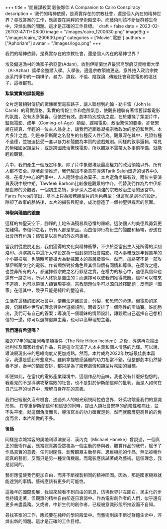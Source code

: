 +++
title = '開羅謀殺案 觀後夥伴 A Companion to Cairo Conspiracy'
description = '我們的精神依歸，是真實存在的宗教社會，還是個人內在的精神世界？尋找答案的工作，應該要在純粹的學術殿堂中。而藝術則該不斷從群體生命中，淬煉出新的問題。這才是正確的工作目標。'
draft = false
date = 2023-02-26T03:47:11+08:00
image = "/images/cairo_1200630.png"
imageBig = "/images/cairo_1200630.png"
categories = ['Movie','電影']
authors = ["Aphorizm"]
avatar = "/images/logo.png"
+++

我們的精神依歸，是真實存在的宗教社會，還是個人內在的精神世界？

埃及偏遠漁村的漁家子弟亞當(Adam)，收到伊斯蘭世界最崇高學府艾資哈爾大學（Al-Azhar）獎學金邀請入學。入學後，適逢宗教領袖更迭，意外捲入政治宗教派系鬥爭中的一顆棋子，暴力、謀殺、不倫、陰謀論...傳統社會寫實電影的壞胚子，這裡都有。

**紮紮實實的諜報電影**

全片走著相對傳統的驚悚類型電影路子，讓人聯想到約翰・勒卡雷（John le Carré）的寫實風格，紮實的情報工作和危險氣息，使觀影體驗有著懷舊諜報電影的氛圍，沒有太多驚喜，但依然有效。劇本特別成功之處，在於雜揉了類型片中，監獄電影、成年（Coming-of-Age）類型、諜報電影、政治驚悚的要素，卻緊緊繞在純真、年輕的一位主人翁身上，讓我們近距離凝視宗教政治的壓迫和無奈。本片多汁之處，則是奉伊斯蘭之名發生的各種反人性行為。觀眾深在其中，見證各種不道德，並被迫接受一套以暴力和殘酷為本質的遊戲規則。同樣的敘事邏輯，常見於極權國家類型片，或是跨國政治驚悚電影，所以觀眾不需帶太多事前準備，就能輕鬆觀覽。

片中，我們產生一個既定印象，除了片中象徵埃及最高權力的政治領袖以外，所有人都不安全。隨著劇情推進，我們越加不樂意在導演Tarik Saleh塑造的世界中久待。在權力中心的鬥爭中，人人隨時會成為棄子。本片選角尚屬有效，兩位主要演員表現中規中矩。Tawfeek Barhom比較像是觀眾的中介，代替我們作為片中伊斯蘭世界的旁觀者，一個初生之犢，步步深入古老頑強的宗教政治生活的迷宮中。Fares Fares的演出，基本上只為服務類型片的角色典型；但這就是劇本的設計。除卻了故事的脈絡後，本片的攝影與配樂，成功營造了一個神聖與樸素的氛圍。

**神聖與殘酷的鏡像**

這樣的神聖天空下，腳踩的土地佈滿殘暴與恐懼的羅網。這使個人的美德與勇氣更加難得。奉信仰之名，所有人都是祭品。而由信仰行為衍生的殘酷和極端，滲透在社會所有角落；儘管是以高尚的外衣包裹著。

當我們從戲院走出，我們獲得的文化與精神衝擊，不少於亞當出生入死所得的深刻烙印。導演將片中這所大學設定為一個封閉的社會縮影，校內事務既是年輕羔羊的小小競技場，也隨時可能擴大為動搖國本的高層級事件。然而，這終究不是一部攻擊伊斯蘭文化的電影。作者顯然對於角色與其信仰懷有同情和尊重。在腐敗之極，也並非所有的人，都選擇假宗教之名行罪惡之實。在權力的核心中，道德與信仰也還有一席之地，所以人終究是自由的；而選擇可以使我們獲得救贖。信仰可以帶來不道德，也可以帶領人類實現美德。宗教問題似乎可以源自詮釋問題；反而是「國家」在這其中，幾乎只能是純粹的壓迫者。

生活在這樣的國家社會中，便無法逃離謊言、分裂，和恐怖的命運。但電影的尾段，仍將精神世界的理念與俗世遊戲規則，兩者安排了一個隱性的辯論賽。誰能勝出，我們可有自己的答案；導演用一個曖昧的情節設計，讓觀眾自己選擇自己想相信的一邊。你可以選擇虛無主義，也可以高舉理想主義。

**我們還有希望嗎？**

繼2017年的尼羅河希爾頓事件（The Nile Hilton Incident）之後，導演再次端出批判埃及國家社會的作品，只是這次充滿了人本主義和個人情感的光輝。可以說，導演展現出來的思維向度又更加成熟。然而，本片成為2022年坎城最佳劇本贏家，我還是感到有些意外。雖則拿捏敏感議題的功力相當不錯，但整部劇本仍然營養不足，泰半的情節安排，都只是為了服務劇情和類型片氛圍的目標。

即便如此，在當代的電影產業環境中，這個作品的品味，我也沒有什麼好抱怨的。我看見的不是導演攻擊腐敗的社會，也不是對於伊斯蘭信仰的批判。而是人如何在自己生存的世界中，理解自身存在的意義。

我們已經很久沒有機會，透過外人的眼光窺視阿拉伯世界，好萊塢餵養我們的意識形態。
在尊重伊斯蘭信仰和信徒的同時，提出人類社會既存的危險性和病灶，並不失平衡。就這個角度而言，導演寫本的功力確實足夠。然而就服膺更高目的的角度而言，本片所做的不多。

**後話**

同樣是坎城常客的奧地利導演麥可．漢內克（Michael Haneke）曾說過，一個真正的藝術作品，應當認真將受眾視為一個主動的參與者。觀賞作品的我們，賦予了作品真實的意義。任何封閉性、剝奪觀眾主動參與、思維機能的作品，無法被稱作認真的藝術，反而只是另一種宣傳機器。而電影應該試著成為藝術。這個理念，我是認同的。

藝術應當使我們更加自由，而非不斷複製相同的精神囹圄。因為，那是國家機器就能達到的事情。藝術應該有更多的可能性。

這幾年的國際影展，我越來越看不到自由的氣息，彷彿世界非左即右。民主化的步伐持續走著，但觀眾的精神自由卻逐日衰弱中。作為電影創作者的人們，似乎還有更多未盡義務。又或者，中新生代的創作者，已經被意識形態所摧毀而不自知。

尋找答案的工作，應該要在純粹的學術殿堂中。而藝術則該不斷從群體生命中，淬煉出新的問題。這才是正確的工作目標。